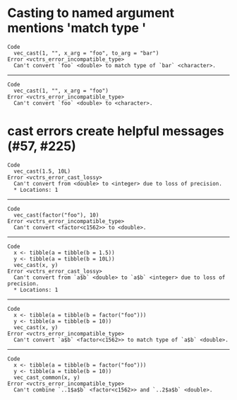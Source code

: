 # Casting to named argument mentions 'match type <foo>'

    Code
      vec_cast(1, "", x_arg = "foo", to_arg = "bar")
    Error <vctrs_error_incompatible_type>
      Can't convert `foo` <double> to match type of `bar` <character>.

---

    Code
      vec_cast(1, "", x_arg = "foo")
    Error <vctrs_error_incompatible_type>
      Can't convert `foo` <double> to <character>.

# cast errors create helpful messages (#57, #225)

    Code
      vec_cast(1.5, 10L)
    Error <vctrs_error_cast_lossy>
      Can't convert from <double> to <integer> due to loss of precision.
      * Locations: 1

---

    Code
      vec_cast(factor("foo"), 10)
    Error <vctrs_error_incompatible_type>
      Can't convert <factor<c1562>> to <double>.

---

    Code
      x <- tibble(a = tibble(b = 1.5))
      y <- tibble(a = tibble(b = 10L))
      vec_cast(x, y)
    Error <vctrs_error_cast_lossy>
      Can't convert from `a$b` <double> to `a$b` <integer> due to loss of precision.
      * Locations: 1

---

    Code
      x <- tibble(a = tibble(b = factor("foo")))
      y <- tibble(a = tibble(b = 10))
      vec_cast(x, y)
    Error <vctrs_error_incompatible_type>
      Can't convert `a$b` <factor<c1562>> to match type of `a$b` <double>.

---

    Code
      x <- tibble(a = tibble(b = factor("foo")))
      y <- tibble(a = tibble(b = 10))
      vec_cast_common(x, y)
    Error <vctrs_error_incompatible_type>
      Can't combine `..1$a$b` <factor<c1562>> and `..2$a$b` <double>.

